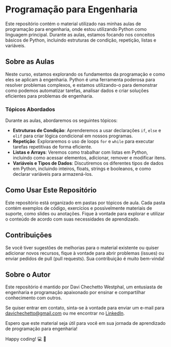 # Programação para Engenharia

Este repositório contém o material utilizado nas minhas aulas de programação para engenharia, onde estou utilizando Python como linguagem principal. Durante as aulas, estamos focando nos conceitos básicos de Python, incluindo estruturas de condição, repetição, listas e variáveis.

## Sobre as Aulas

Neste curso, estamos explorando os fundamentos da programação e como eles se aplicam à engenharia. Python é uma ferramenta poderosa para resolver problemas complexos, e estamos utilizando-o para demonstrar como podemos automatizar tarefas, analisar dados e criar soluções eficientes para problemas de engenharia.

### Tópicos Abordados

Durante as aulas, abordaremos os seguintes tópicos:

- **Estruturas de Condição**: Aprenderemos a usar declarações `if`, `else` e `elif` para criar lógica condicional em nossos programas.
- **Repetição**: Exploraremos o uso de loops `for` e `while` para executar tarefas repetitivas de forma eficiente.
- **Listas e Arrays**: Veremos como trabalhar com listas em Python, incluindo como acessar elementos, adicionar, remover e modificar itens.
- **Variáveis e Tipos de Dados**: Discutiremos os diferentes tipos de dados em Python, incluindo inteiros, floats, strings e booleanos, e como declarar variáveis para armazená-los.

## Como Usar Este Repositório

Este repositório está organizado em pastas por tópicos de aula. Cada pasta contém exemplos de código, exercícios e possivelmente materiais de suporte, como slides ou anotações. Fique à vontade para explorar e utilizar o conteúdo de acordo com suas necessidades de aprendizado.

## Contribuições

Se você tiver sugestões de melhorias para o material existente ou quiser adicionar novos recursos, fique à vontade para abrir problemas (issues) ou enviar pedidos de pull (pull requests). Sua contribuição é muito bem-vinda!

## Sobre o Autor

Este repositório é mantido por Davi Chechetto Westphal, um entusiasta de engenharia e programação apaixonado por ensinar e compartilhar conhecimento com outros. 

Se quiser entrar em contato, sinta-se à vontade para enviar um e-mail para davichechetto@gmail.com ou me encontrar no [LinkedIn](https://www.linkedin.com/in/davi-chechetto-westphal-89657a278/).

Espero que este material seja útil para você em sua jornada de aprendizado de programação para engenharia!

Happy coding! :computer: :rocket:
